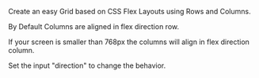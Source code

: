 Create an easy Grid based on CSS Flex Layouts using Rows and Columns.

By Default Columns are aligned in flex direction row.

If your screen is smaller than 768px the columns will align in flex direction column.

Set the input "direction" to change the behavior.
